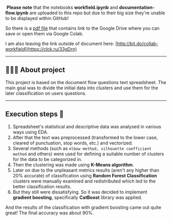 ️ **Please note** that the notebooks **workfield.ipynb** and **documentation-flow.ipynb** are uploaded to this repo but due to their big size they're unable to be displayed within GitHub!

So there is a [pdf file](https://github.com/Daryadare/ML-pet-project/blob/main/link-to-GoogleDrive.pdf) that contains link to the Google Drive where you can save or open them via Google Colab. 

I am also leaving the link outside of document here: [http://bit.do/collab-workfield](https://clck.ru/33gDrn)

---

## 👩🏻‍💻 About project
This project is based on the document flow questions text spreadsheet. The main goal was to divide the initial data into clusters and use them for the later classification on users questions.

---

## Execution steps 🐣
1. Spreadsheet's statistical and descriptive data was analysed in various ways using EDA. 
2. After that the text was preprocessed (transformed to the lower case, cleared of punctuation, stop words, etc.) and vectorized.
3. Several methods (such as `elbow method, silhouette coefficient method` and others) were used for defining a suitable number of clusters for the data to be 
categorized in. 
4. Then the clustering was made using **K-Means algorithm**. 
5. Later on due to the unpleasant metrics results (aren't any higher than 20% accurate) of classification using **Random Forest Classification** clusters 
were manually examined and redistributed which led to the better classification results. 
6. But they still were dissatisfying. So it was decided to implement **gradient boosting**, specifically **CatBoost** library was applied.

And the results of the classification with gradient boosting came out quite great! The final accuracy was about 90%.
